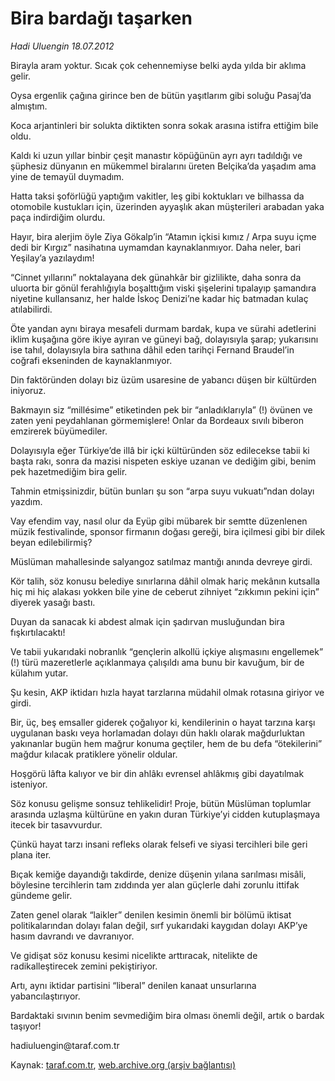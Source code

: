 # Bira bardağı taşarken

*Hadi Uluengin 18.07.2012*

<div class="yazi"><p>Birayla aram yoktur. Sıcak çok cehennemiyse belki ayda yılda bir aklıma gelir.</p>
<p>Oysa ergenlik çağına girince ben de bütün yaşıtlarım gibi soluğu Pasaj’da almıştım.</p>
<p>Koca arjantinleri bir solukta diktikten sonra sokak arasına istifra ettiğim bile oldu.</p>
<p>Kaldı ki uzun yıllar binbir çeşit manastır köpüğünün ayrı ayrı tadıldığı ve şüphesiz dünyanın en mükemmel biralarını üreten Belçika’da yaşadım ama yine de temayül duymadım.</p>
<p>Hatta taksi şoförlüğü yaptığım vakitler, leş gibi koktukları ve bilhassa da otomobile kustukları için, üzerinden ayyaşlık akan müşterileri arabadan yaka paça indirdiğim olurdu.</p>
<p>Hayır, bira alerjim öyle Ziya Gökalp’in “Atamın içkisi kımız / Arpa suyu içme dedi bir Kırgız” nasihatına uymamdan kaynaklanmıyor. Daha neler, bari Yeşilay’a yazılaydım!</p>
<p>“Cinnet yıllarını” noktalayana dek günahkâr bir gizlilikte, daha sonra da uluorta bir gönül ferahlığıyla boşalttığım viski şişelerini tıpalayıp şamandıra niyetine kullansanız, her halde İskoç Denizi’ne kadar hiç batmadan kulaç atılabilirdi.</p>
<p>Öte yandan aynı biraya mesafeli durmam bardak, kupa ve sürahi adetlerini iklim kuşağına göre ikiye ayıran ve güneyi bağ, dolayısıyla şarap; yukarısını ise tahıl, dolayısıyla bira sathına dâhil eden tarihçi Fernand Braudel’in coğrafi ekseninden de kaynaklanmıyor.</p>
<p>Din faktöründen dolayı biz üzüm usaresine de yabancı düşen bir kültürden iniyoruz.</p>
<p>Bakmayın siz “millésime” etiketinden pek bir “anladıklarıyla” (!) övünen ve zaten yeni peydahlanan görmemişlere! Onlar da Bordeaux sıvılı biberon emzirerek büyümediler.</p>
<p>Dolayısıyla eğer Türkiye’de illâ bir içki kültüründen söz edilecekse tabii ki başta rakı, sonra da mazisi nispeten eskiye uzanan ve dediğim gibi, benim pek hazetmediğim bira gelir.</p>
<p>Tahmin etmişsinizdir, bütün bunları şu son “arpa suyu vukuatı”ndan dolayı yazdım.</p>
<p>Vay efendim vay, nasıl olur da Eyüp gibi mübarek bir semtte düzenlenen müzik festivalinde, sponsor firmanın doğası gereği, bira içilmesi gibi bir dilek beyan edilebilirmiş?</p>
<p>Müslüman mahallesinde salyangoz satılmaz mantığı anında devreye girdi.</p>
<p>Kör talih, söz konusu belediye sınırlarına dâhil olmak hariç mekânın kutsalla hiç mi hiç alakası yokken bile yine de ceberut zihniyet “zıkkımın pekini için” diyerek yasağı bastı.</p>
<p>Duyan da sanacak ki abdest almak için şadırvan musluğundan bira fışkırtılacaktı!</p>
<p>Ve tabii yukarıdaki nobranlık “gençlerin alkollü içkiye alışmasını engellemek” (!) türü mazeretlerle açıklanmaya çalışıldı ama bunu bir kavuğum, bir de külahım yutar.</p>
<p>Şu kesin, AKP iktidarı hızla hayat tarzlarına müdahil olmak rotasına giriyor ve girdi.</p>
<p>Bir, üç, beş emsaller giderek çoğalıyor ki, kendilerinin o hayat tarzına karşı uygulanan baskı veya horlamadan dolayı dün haklı olarak mağdurluktan yakınanlar bugün hem mağrur konuma geçtiler, hem de bu defa “ötekilerini” mağdur kılacak pratiklere yönelir oldular.</p>
<p>Hoşgörü lâfta kalıyor ve bir din ahlâkı evrensel ahlâkmış gibi dayatılmak isteniyor.</p>
<p>Söz konusu gelişme sonsuz tehlikelidir! Proje, bütün Müslüman toplumlar arasında uzlaşma kültürüne en yakın duran Türkiye’yi cidden kutuplaşmaya itecek bir tasavvurdur.</p>
<p>Çünkü hayat tarzı insani refleks olarak felsefi ve siyasi tercihleri bile geri plana iter.</p>
<p>Bıçak kemiğe dayandığı takdirde, denize düşenin yılana sarılması misâli, böylesine tercihlerin tam zıddında yer alan güçlerle dahi zorunlu ittifak gündeme gelir.</p>
<p>Zaten genel olarak “laikler” denilen kesimin önemli bir bölümü iktisat politikalarından dolayı falan değil, sırf yukarıdaki kaygıdan dolayı AKP’ye hasım davrandı ve davranıyor.</p>
<p>Ve gidişat söz konusu kesimi nicelikte arttıracak, nitelikte de radikalleştirecek zemini pekiştiriyor.</p>
<p>Artı, aynı iktidar partisini “liberal” denilen kanaat unsurlarına yabancılaştırıyor.</p>
<p>Bardaktaki sıvının benim sevmediğim bira olması önemli değil, artık o bardak taşıyor!</p>
<p>hadiuluengin@taraf.com.tr</p>
</div>

Kaynak: [taraf.com.tr](http://www.taraf.com.tr/hadi-uluengin/makale-bira-bardagi-tasarken.htm), [web.archive.org (arşiv bağlantısı)](http://web.archive.org/web/20130623131350/http://www.taraf.com.tr/hadi-uluengin/makale-bira-bardagi-tasarken.htm)
